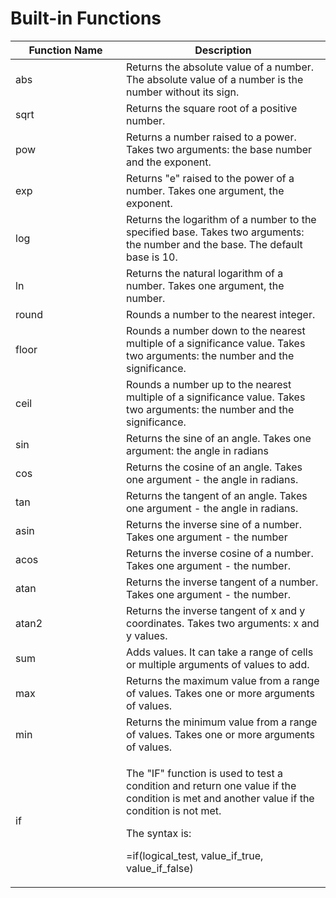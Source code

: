 # Built-in Functions

<table><thead><tr><th width="161">Function Name</th><th>Description</th></tr></thead><tbody><tr><td>abs</td><td>Returns the absolute value of a number. The absolute value of a number is the number without its sign.</td></tr><tr><td>sqrt</td><td>Returns the square root of a positive number.</td></tr><tr><td>pow</td><td>Returns a number raised to a power. Takes two arguments: the base number and the exponent.</td></tr><tr><td>exp</td><td>Returns "e" raised to the power of a number. Takes one argument, the exponent.</td></tr><tr><td>log</td><td>Returns the logarithm of a number to the specified base. Takes two arguments: the number and the base. The default base is 10.</td></tr><tr><td>ln</td><td>Returns the natural logarithm of a number. Takes one argument, the number.</td></tr><tr><td>round</td><td>Rounds a number to the nearest integer.</td></tr><tr><td>floor</td><td>Rounds a number down to the nearest multiple of a significance value. Takes two arguments: the number and the significance.</td></tr><tr><td>ceil</td><td>Rounds a number up to the nearest multiple of a significance value. Takes two arguments: the number and the significance.</td></tr><tr><td>sin</td><td>Returns the sine of an angle. Takes one argument: the angle in radians</td></tr><tr><td>cos</td><td>Returns the cosine of an angle. Takes one argument - the angle in radians.</td></tr><tr><td>tan</td><td>Returns the tangent of an angle. Takes one argument - the angle in radians.</td></tr><tr><td>asin</td><td>Returns the inverse sine of a number. Takes one argument - the number</td></tr><tr><td>acos</td><td>Returns the inverse cosine of a number. Takes one argument - the number.</td></tr><tr><td>atan</td><td>Returns the inverse tangent of a number. Takes one argument - the number.</td></tr><tr><td>atan2</td><td>Returns the inverse tangent of x and y coordinates. Takes two arguments: x and y values.</td></tr><tr><td>sum</td><td>Adds values. It can take a range of cells or multiple arguments of values to add.</td></tr><tr><td>max</td><td>Returns the maximum value from a range of values. Takes one or more arguments of values.</td></tr><tr><td>min</td><td>Returns the minimum value from a range of values. Takes one or more arguments of values.</td></tr><tr><td>if</td><td><p>The "IF" function is used to test a condition and return one value if the condition is met and another value if the condition is not met.</p><p>The syntax is:</p><p>=if(logical_test, value_if_true, value_if_false)</p></td></tr></tbody></table>
